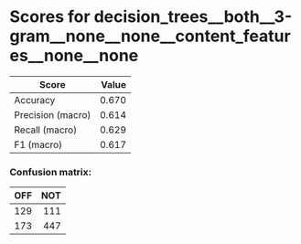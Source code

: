 # Scores for decision_trees__both__3-gram__none__none__content_features__none__none
|      Score      |Value|
|-----------------|----:|
|Accuracy         |0.670|
|Precision (macro)|0.614|
|Recall (macro)   |0.629|
|F1 (macro)       |0.617|

### Confusion matrix:
|OFF|NOT|
|--:|--:|
|129|111|
|173|447|
